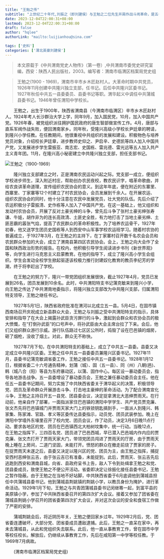 ```yaml
---
title: "王勉之传"
subtitle: "上世纪二十年代,刘振之（即刘建侯）与王勉之二位先生并肩作战斗闹革命，是五一县的党团建设、学潮、农民运动中最耀眼的两位革命家。"
date: 2023-12-04T22:00:31+08:00
lastmod: 2023-12-04T22:00:31+08:00
draft: false
author: "hqlee"
authorLink: "mailto:luijianhou@sina.com"

tags: ['史料']
categories: ['渭北英豪刘建侯']
---
```


> 本文原载于《中共渭南党史人物传》（第一卷）,中共渭南市委党史研究室编，西安：陕西人民出版社，2003。编写者：渭南市临渭区档案局党史组

>王勉之(1900 - 1969)，渭南市辛市乡木匠赵村人。大革命时期中共党员，1926年11月创建中共隆兴独立支部，任书记。后任中共隆兴区委书记。1927年秋任中共五一县委委员、县委书记等职。渭华起义中调任中共蒲城县委书记。1946年曾任渭阳中学校长。



　　王勉之，出生于1900年，陕西省渭南县（今渭南市临渭区）辛市乡木匠赵村人。1924年考人长沙群治大学上学，同年9月，加入国民党，10月，加入中国共产党。1926年春，被党组织派往拥护国民政府的唐生智部做宣传工作。4月，唐部与直系军阀作战失败，便回渭南家乡。同年秋，受隆兴高级小学校长尹廷章的聘请，到隆兴小学任教。在任教期间，他很重视中共组织的发展和建设。积极物色与培养党员对象，介绍校长尹廷章，进步教师史仰之、尹启辛、史德凯等四人加入中国共产党，又发展进步学生雷振亚、南志宏、史国栋、雷兆德、雷光远等五人加入共产主义青年团。11月，在隆兴高小秘密建立中共隆兴独立支部，担任支部书记。

![王勉之（1900-1969）](/images/ljh/王勉之（1900-1969）.jpg "王勉之（1900-1969）")

　　隆兴独立支部建立之时，正是渭南农民运动兴起之际。党支部一成立，便组织学校进步师生，深入附近村庄，帮助创办农民夜校，教农民识字，唱革命歌曲，并给农良讲革命道理，宣传组织农民协会的意义。到这年年底，便在附近的东寨里、西寨里、丁家寨等12个村建立了村农民协会，会员发展到千余人。在开展农运、组织农民协会的同时，他十分注意在农民中发展党员，壮大党的队伍。先后介绍了农运积极分子雷振清、史作栋等人加入了中国共产党。在这一基础上，他又组织和发动村农协会员，开展了反对土豪劣绅的斗争，曾先后斗争了张村土豪劣绅张寿谦、牛娃，胡作非为的连长高效清、土匪史全胜，有力地打击了当地土豪劣绅、土匪恶霸的嚣张气焰，提高了农民群众的革命积极性。为了培养农运骨干，1927年初春，他又送学生团员史国栋等人到西安中山军事学校农运班学习。随着村农协的普遍成立，于1927年3月，在王勉之的主持下，在丁家寨村召开数千名农会会员和农民群众参加的大会，成立了渭南县第四区农民协会。会上，王勉之向大会作了全国和陕西政治形势的报告。在校内，他积极引导学生阅读进步书刊《新世界观》等，向学生进行马克思主义启蒙教育。在他的指导下，成立了隆兴高小学生会组织。学生会发动全校学生掀起驱逐该校极力推行封建奴化教育的教员李纪芳的学潮，终于将李赶出了学校。


　　在王勉之的努力下，隆兴一带党团组织发展很快，截止1927年4月，党员已发展到26名，团员发展到10余名。此时，中共渭阳特支书记蒲克敏来到隆兴小学，向王勉之传达了中共渭南地委指示，将隆兴独立支部改为中共隆兴支部，归属渭阳特支领导，王勉之继任书记。


　　1927年5月1日，陕西省政府批准在渭河以北成立五一县。5月4日，在固市镇西南场召开庆祝成立新县群众大会，王勉之与刘振之受中共渭阳特支的指示，具体安排和指导了在大会上揭露孙武臣贪污罪行的斗争，激起到会群众和农协会员的极大愤慨，在“打倒孙武臣”的口号声中，将孙武臣由大会主席台拉了下来。会后，他们又组织群众游行示威。游行队伍路过七区区公所时，捣毁了设在巴邑镇的烟房，砸了烟枪，没收了烟土。对此，群众无不称快。


　　1927年7月下旬，在中共渭阳特支的基础上，成立了中共五一县委。县委又决定成立中共隆兴区委。王勉之任中共五一县委委员兼隆兴区委书记。1927年11月，县委书记蒲克敏调省委工作，王勉之接任中共五一县委书记。1928年1月12日，根据省委二十六号通告精神，划蒲（城）、固（五一县）、同（州）八朝(邑)、韩（城八合（阳）等县为东府暴动区，以蒲、固作中心。每区设一暴动委员会，指导各地游击战争。五一县委增设了暴动委员会，王勉之兼任暴动委员会主任。他在任五一县委书记期间，努力实施了中共陕西省委关于渭华起义的决策，积极领导党、团员及革命群众开展游击斗争、打击地主豪绅的革命活动。为了配合渭南宣化斗争，王勉之主持召开五一县党、团县委会议，决定捉拿渭北大恶绅贾雨天。在行动前，他亲自作了部署，一面指派家住巴邑镇的渭阳中学学生、共产党员贾克廉、张文杰先将巴邑镇城门并贾雨天家大门上的铁锁钥匙搞到手，一面派人到隆兴、韩家集、陈家滩、官路、孝义等区委传达县委指示，动员党、团员武装参加。晚上在渭阳中学墙外东壕里召开了校内党、团员会议，作了动员，决定3月6日晚11点行动。要求各地区的党、团员在巴邑镇西北大柏树坟集中，统一行动。当晚12点，在王勉之指挥下，三四百名党、团员进了巴邑西城，早已潜入巴邑城内作内应的贾克廉、张文杰打开了贾雨天家大门，带领党团员闯进了贾雨天的厅房，由于贾雨天晚上睡在上房间，二道门坚固，未能打开。愤怒的群众在撤走前烧了贾家的房子。在捉贾雨天未遂之后，县委又决定以隆兴区的党、团员为主，由王勉之指挥，捕捉安西村恶绅张云吉，由于张云吉已有准备，未能捉到。此后，贾雨天、张云吉先后逃跑到西安和渭南县城，向省、县政府呈书上告，敌人下令到处缉拿王勉之和党、团县委成员，致使王勉之不便公开活动。省委即决定让徐振化接任县委书记，王勉之暂作隐蔽。由于王勉之在当地不好站脚，中共陕西省委于6月底调他到蒲城县担任中共蒲城县委书记。他到蒲城县荆姚镇的荆姚小学，以教员身份为掩护，进行革命活动。1929年1月下旬，王勉之与共青团蒲城县委书记闵继骞一起，到富平县的美原镇小学，参加了中共陕西省委召开的第四次扩大会议。接着又参加了团省委在蒲城县荆姚小学召开的团省委第四次扩大会议，并对这次会议的安全和食宿工作做了严密的安排。


　　蒲城荆姚会后，将近阴历年关，王勉之便回家乡过年。1929年2月后，党、团省委连遭破坏，大部分党、团省委成员遭敌逮捕。此后，王勉之一直呆在家中，再未去蒲城县，从此和党组织失去联系。此后，他一直从事教育工作，曾在固市中学等校任校长。解放后，仍继续从事教育工作，先后在咸阳第一中学等校任教。于1969年7月病故。


　　(渭南市临渭区档案局党史组)
